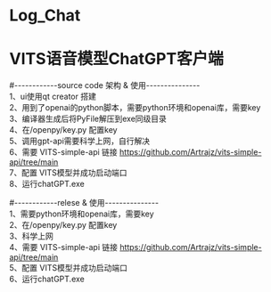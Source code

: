 # Log_Chat
# VITS语音模型ChatGPT客户端

#------------source code 架构 & 使用---------------  
1、ui使用qt creator 搭建  
2、用到了openai的python脚本，需要python环境和openai库，需要key  
3、编译器生成后将PyFile解压到exe同级目录  
4、在/openpy/key.py 配置key  
5、调用gpt-api需要科学上网，自行解决  
6、需要 VITS-simple-api 链接 https://github.com/Artrajz/vits-simple-api/tree/main  
7、配置 VITS模型并成功启动端口  
8、运行chatGPT.exe  

#------------relese & 使用---------------  
1、需要python环境和openai库，需要key  
2、在/openpy/key.py 配置key  
3、科学上网  
4、需要 VITS-simple-api 链接 https://github.com/Artrajz/vits-simple-api/tree/main  
5、配置 VITS模型并成功启动端口  
6、运行chatGPT.exe  
